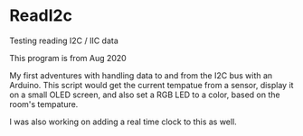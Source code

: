 # ReadI2c
Testing reading I2C / IIC data

This program is from Aug 2020

My first adventures with handling data to and from the I2C bus with an Arduino. This script would get the current tempatue from a sensor, display it
on a small OLED screen, and also set a RGB LED to a color, based on the room's tempature. 

I was also working on adding a real time clock to this as well. 
